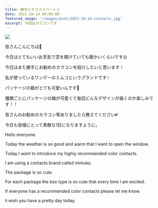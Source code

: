 ```yaml
---
title: 勝手にオススメパート２
date: 2022-10-14 00:00:00
featured_image: '/images/post/2022-10-14-contacts.jpg'
excerpt: 今回はカラコンです
---
```


![](https://yutarochan.github.io/yurumina/images/post/2022-10-14-contacts.jpg)

皆さんこんにちは🤗

今日はとてもいいお天気で窓を開けていても暖かいくらいです🌞

今日はまた勝手にお勧めのカラコンを紹介したいと思います！

私が使っているワンデーのミムコというブランドです✨

パッケージの箱がとても可愛いんです🥰

種類ごとにパッケージの箱が可愛くて毎回どんなデザインが届くのか楽しみです！！

皆さんのお勧めのカラコン等ありましたら教えてください💕

今日も皆様にとって素敵な1日になりますように。


Hello everyone.

Today the weather is so good and warm that I want to open the window.

Today I want to introduce my highly recommended color contacts.

I am using a contacts brand called mimuko.

The package is so cute.

For each package the box type is so cute that every time I am excited.

If everyone has a recommended color contacts please let me know.

Ii wish you have a pretty day today.
